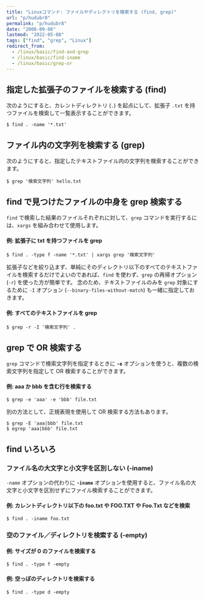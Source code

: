 ```yaml
---
title: "Linuxコマンド: ファイルやディレクトリを検索する (find, grep)"
url: "p/hudubr8"
permalink: "p/hudubr8"
date: "2008-09-08"
lastmod: "2022-05-08"
tags: ["find", "grep", "Linux"]
redirect_from:
  - /linux/basic/find-and-grep
  - /linux/basic/find-iname
  - /linux/basic/grep-or
---
```


指定した拡張子のファイルを検索する (find)
----

次のようにすると、カレントディレクトリ (`.`) を起点にして、拡張子 `.txt` を持つファイルを検索して一覧表示することができます。

```console
$ find . -name '*.txt'
```


ファイル内の文字列を検索する (grep)
----

次のようにすると、指定したテキストファイル内の文字列を検索することができます。

```console
$ grep '検索文字列' hello.txt
```


find で見つけたファイルの中身を grep 検索する
----

`find` で検索した結果のファイルそれぞれに対して、`grep` コマンドを実行するには、`xargs` を組み合わせて使用します。

#### 例: 拡張子に txt を持つファイルを grep

```console
$ find . -type f -name '*.txt' | xargs grep '検索文字列'
```

拡張子などを絞り込まず、単純にそのディレクトリ以下のすべてのテキストファイルを検索するだけでよいのであれば、`find` を使わず、`grep` の再帰オプション (`-r`) を使った方が簡単です。
念のため、テキストファイルのみを `grep` 対象にするために `-I` オプション (`--binary-files-without-match`) も一緒に指定しておきます。

#### 例: すべてのテキストファイルを grep

```console
$ grep -r -I '検索文字列' .
```


grep で OR 検索する
----

`grep` コマンドで検索文字列を指定するときに __`-e`__ オプションを使うと、複数の検索文字列を指定して OR 検索することができます。

#### 例: aaa か bbb を含む行を検索する

```console
$ grep -e 'aaa' -e 'bbb' file.txt
```

別の方法として、正規表現を使用して OR 検索する方法もあります。

```console
$ grep -E 'aaa|bbb' file.txt
$ egrep 'aaa|bbb' file.txt
```


find いろいろ
----

### ファイル名の大文字と小文字を区別しない (-iname)

`-name` オプションの代わりに __`-iname`__ オプションを使用すると、ファイル名の大文字と小文字を区別せずにファイル検索することができます。

#### 例: カレントディレクトリ以下の foo.txt や FOO.TXT や Foo.Txt などを検索

```console
$ find . -iname foo.txt
```

### 空のファイル／ディレクトリを検索する (-empty)

#### 例: サイズが 0 のファイルを検索する

```console
$ find . -type f -empty
```

#### 例: 空っぽのディレクトリを検索する

```console
$ find . -type d -empty
```

